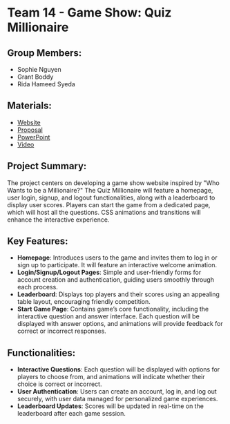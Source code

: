 # Team 14 - Game Show: Quiz Millionaire

## Group Members:

- Sophie Nguyen
- Grant Boddy 
- Rida Hameed Syeda

## Materials:

- [Website](https://codd.cs.gsu.edu/~nnguyen177/project2/objective-C/index.php)
- [Proposal](https://drive.google.com/file/d/13K7AJD2-l8Ir1r5aXVFo9Kwy1eJiQ195/view?usp=sharing)
- [PowerPoint](https://docs.google.com/presentation/d/1A-i0Vc9-7deuUVyEwLDBXsW8WbLI3bMT/edit?usp=sharing&ouid=115868471783120857845&rtpof=true&sd=true)
- [Video](https://drive.google.com/file/d/14CoRrtBOpbBrCEdRVeK7Fc0hpqYa2Ijd/view?usp=sharing)

## Project Summary:

The project centers on developing a game show website inspired by "Who Wants to be a Millionaire?" The Quiz Millionaire will feature a homepage, user login,
signup, and logout functionalities, along with a leaderboard to display user scores. Players can start the game from a dedicated page, which will host all the
questions. CSS animations and transitions will enhance the interactive experience.

## Key Features:

- **Homepage**: Introduces users to the game and invites them to log in or sign up to participate. It will feature an interactive welcome animation.
- **Login/Signup/Logout Pages**: Simple and user-friendly forms for account creation and authentication, guiding users smoothly through each process.
- **Leaderboard**: Displays top players and their scores using an appealing table layout, encouraging friendly competition.
- **Start Game Page**: Contains game’s core functionality, including the interactive question and answer interface. Each question will be displayed with answer options, and animations will provide feedback for correct or incorrect responses.

## Functionalities:

- **Interactive Questions**: Each question will be displayed with options for players to choose from, and animations will indicate whether their choice is correct or incorrect.
- **User Authentication**: Users can create an account, log in, and log out securely, with user data managed for personalized game experiences.
- **Leaderboard Updates**: Scores will be updated in real-time on the leaderboard after each game session.
